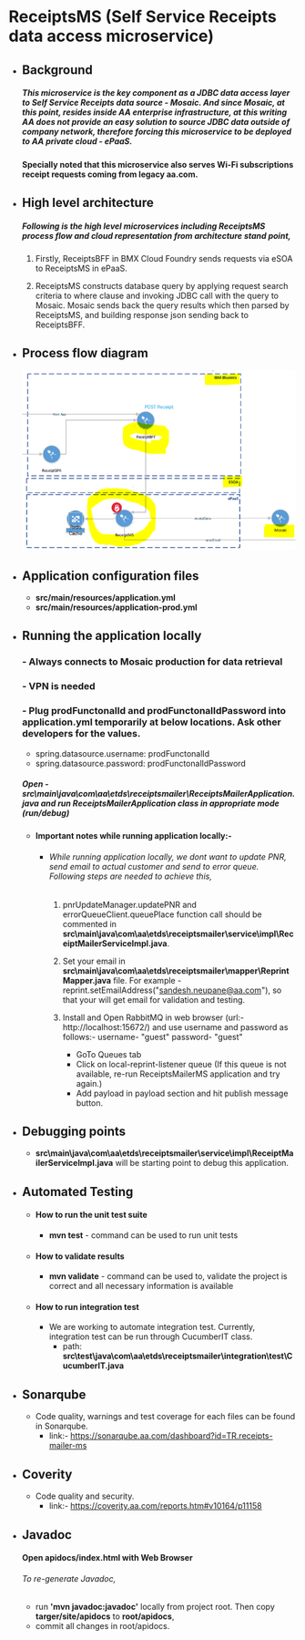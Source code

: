 # ReceiptsMS (Self Service Receipts data access microservice)
- ## Background
  ##### This microservice is the key component as a JDBC data access layer to Self Service Receipts data source - Mosaic. And since Mosaic, at this point, resides inside AA enterprise infrastructure, at this writing AA does not provide an easy solution to source JDBC data outside of company network, therefore forcing this microservice to be deployed to AA private cloud - ePaaS.
  #### Specially noted that this microservice also serves Wi-Fi subscriptions receipt requests coming from legacy aa.com.  

- ## High level architecture
  ##### Following is the high level microservices including ReceiptsMS process flow and cloud representation from architecture stand point, 
  1) Firstly, ReceiptsBFF in BMX Cloud Foundry sends requests via eSOA to ReceiptsMS in ePaaS.
  
  2) ReceiptsMS constructs database query by applying request search criteria to where clause and invoking JDBC call with the query to Mosaic. Mosaic sends back the query results which then parsed by ReceiptsMS, and building response json sending back to ReceiptsBFF.

- ## Process flow diagram
   ![process flow](images/CloudMS.PNG)
  
- ## Application configuration files
   - **src/main/resources/application.yml**
   - **src/main/resources/application-prod.yml** 

- ## Running the application locally
  ### - Always connects to Mosaic production for data retrieval
  ### - VPN is needed
  ### - Plug prodFunctonalId and prodFunctonalIdPassword into application.yml temporarily at below locations. Ask other developers for the values.
  - spring.datasource.username: prodFunctonalId
  - spring.datasource.password: prodFunctonalIdPassword
	    
  ##### Open - src\main\java\com\aa\etds\receiptsmailer\ReceiptsMailerApplication.java and run ReceiptsMailerApplication class in appropriate mode (run/debug)

  - #### Important notes while running application locally:-
    - ###### While running application locally, we dont want to update PNR, send email to actual customer and send to error queue. Following steps are needed to achieve this,
      1) pnrUpdateManager.updatePNR and errorQueueClient.queuePlace function call should be commented in
         **src\main\java\com\aa\etds\receiptsmailer\service\impl\ReceiptMailerServiceImpl.java**.
         
      2) Set your email in **src\main\java\com\aa\etds\receiptsmailer\mapper\ReprintMapper.java** file. For example -
         reprint.setEmailAddress("sandesh.neupane@aa.com"), so that your will get email for validation and testing.
         
      3) Install and Open RabbitMQ in web browser (url:- http://localhost:15672/)  and use username and password as follows:-
         username- "guest"
         password- "guest"
         - GoTo Queues tab
         - Click on local-reprint-listener queue (If this queue is not available, re-run ReceiptsMailerMS application and try again.)
         - Add payload in payload section and hit publish message button.

- ## Debugging points
  - **src\main\java\com\aa\etds\receiptsmailer\service\impl\ReceiptMailerServiceImpl.java** will be starting point to debug this application.

- ## Automated Testing

  - #### How to run the unit test suite
    - **mvn test** - command can be used to run unit tests

  - #### How to validate results
    - **mvn validate** - command can be used to, validate the project is correct and all necessary information is available

  - #### How to run integration test
    - We are working to automate integration test. Currently, integration test can be run through CucumberIT class.
      - path: **src\test\java\com\aa\etds\receiptsmailer\integration\test\CucumberIT.java**

- ## Sonarqube
  - Code quality, warnings and test coverage for each files can be found in Sonarqube.
     - link:- https://sonarqube.aa.com/dashboard?id=TR.receipts-mailer-ms
     
- ## Coverity
  - Code quality and security. 
     - link:- https://coverity.aa.com/reports.htm#v10164/p11158

- ## Javadoc
  #### Open apidocs/index.html with Web Browser

  ###### To re-generate Javadoc, 
  - run **'mvn javadoc:javadoc'** locally from project root. Then copy **targer/site/apidocs** to **root/apidocs**,
  - commit all changes in root/apidocs.
